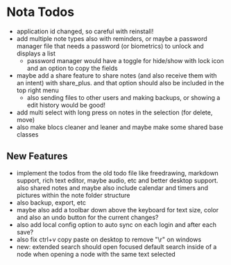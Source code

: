 # Nota Todos 

- application id changed, so careful with reinstall! 
- add multiple note types also with reminders, or maybe a password manager file that needs a password (or biometrics)
  to unlock and displays a list 
  - password manager would have a toggle for hide/show with lock icon and an option to copy the fields
- maybe add a share feature to share notes (and also receive them with an intent) with share_plus. and that option 
  should also be included in the top right menu 
  - also sending files to other users and making backups, or showing a edit history would be good! 
- add multi select with long press on notes in the selection (for delete, move) 
- also make blocs cleaner and leaner and maybe make some shared base classes

## New Features 

- implement the todos from the old todo file like freedrawing, markdown support, rich text editor, maybe audio, etc 
  and better desktop support. also shared notes and maybe also include calendar and timers and pictures within the 
  note folder structure
- also backup, export, etc 
- maybe also add a toolbar down above the keyboard for text size, color and also an undo button for the current 
  changes? 
- also add local config option to auto sync on each login and after each save? 
- also fix ctrl+v copy paste on desktop to remove "\r" on windows 
- new: extended search should open focused default search inside of a node when opening a node with the same text 
  selected